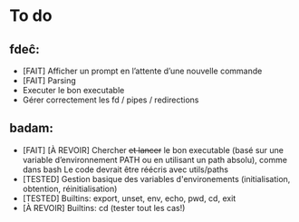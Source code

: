 # To do

## fdeĉ:

- [FAIT] Afficher un prompt en l’attente d’une nouvelle commande
- [FAIT] Parsing
- Executer le bon executable
- Gérer correctement les fd / pipes / redirections


## badam:

- [FAIT] [À REVOIR] Chercher ~~et lancer~~ le bon executable (basé sur une variable d’environnement PATH ou en utilisant un path absolu), comme dans bash
		Le code devrait être réécris avec utils/paths
- [TESTED] Gestion basique des variables d'environements (initialisation, obtention, réinitialisation)
- [TESTED] Builtins: export, unset, env, echo, pwd, cd, exit
- [À REVOIR] Builtins: cd (tester tout les cas!)

